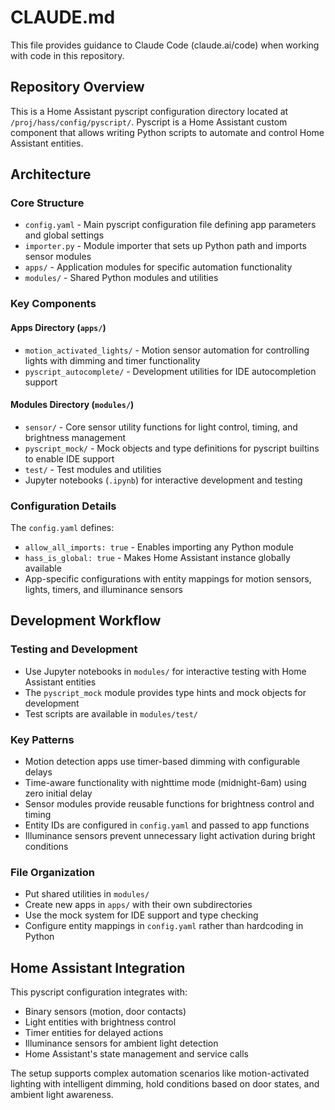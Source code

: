 # CLAUDE.md

This file provides guidance to Claude Code (claude.ai/code) when working with code in this repository.

## Repository Overview

This is a Home Assistant pyscript configuration directory located at `/proj/hass/config/pyscript/`. Pyscript is a Home Assistant custom component that allows writing Python scripts to automate and control Home Assistant entities.

## Architecture

### Core Structure
- `config.yaml` - Main pyscript configuration file defining app parameters and global settings
- `importer.py` - Module importer that sets up Python path and imports sensor modules
- `apps/` - Application modules for specific automation functionality
- `modules/` - Shared Python modules and utilities

### Key Components

#### Apps Directory (`apps/`)
- `motion_activated_lights/` - Motion sensor automation for controlling lights with dimming and timer functionality
- `pyscript_autocomplete/` - Development utilities for IDE autocompletion support

#### Modules Directory (`modules/`)
- `sensor/` - Core sensor utility functions for light control, timing, and brightness management
- `pyscript_mock/` - Mock objects and type definitions for pyscript builtins to enable IDE support
- `test/` - Test modules and utilities
- Jupyter notebooks (`.ipynb`) for interactive development and testing

### Configuration Details

The `config.yaml` defines:
- `allow_all_imports: true` - Enables importing any Python module
- `hass_is_global: true` - Makes Home Assistant instance globally available
- App-specific configurations with entity mappings for motion sensors, lights, timers, and illuminance sensors

## Development Workflow

### Testing and Development
- Use Jupyter notebooks in `modules/` for interactive testing with Home Assistant entities
- The `pyscript_mock` module provides type hints and mock objects for development
- Test scripts are available in `modules/test/`

### Key Patterns
- Motion detection apps use timer-based dimming with configurable delays
- Time-aware functionality with nighttime mode (midnight-6am) using zero initial delay
- Sensor modules provide reusable functions for brightness control and timing
- Entity IDs are configured in `config.yaml` and passed to app functions
- Illuminance sensors prevent unnecessary light activation during bright conditions

### File Organization
- Put shared utilities in `modules/`
- Create new apps in `apps/` with their own subdirectories
- Use the mock system for IDE support and type checking
- Configure entity mappings in `config.yaml` rather than hardcoding in Python

## Home Assistant Integration

This pyscript configuration integrates with:
- Binary sensors (motion, door contacts)
- Light entities with brightness control
- Timer entities for delayed actions
- Illuminance sensors for ambient light detection
- Home Assistant's state management and service calls

The setup supports complex automation scenarios like motion-activated lighting with intelligent dimming, hold conditions based on door states, and ambient light awareness.